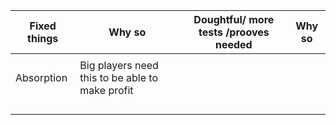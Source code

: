 


| Fixed things | Why so                                          | Doughtful/ more tests /prooves needed | Why so |
| ------------ | ----------------------------------------------- | ------------------------------------- | ------ |
|              |                                                 |                                       |        |
| Absorption   | Big players need this to be able to make profit |                                       |        |
|              |                                                 |                                       |        |
|              |                                                 |                                       |        |
|              |                                                 |                                       |        |
|              |                                                 |                                       |        |
